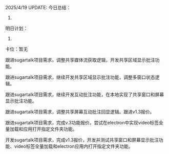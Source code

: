 2025/4/19 UPDATE:
今日总结：

1. 

明日计划：

1.  

卡位：暂无





跟进sugartalk项目需求，调整共享媒体流获取逻辑，开发共享区域显示批注功能。

跟进sugartalk项目需求，继续开发共享区域显示批注功能，调整多窗口状态逻辑。

跟进sugartalk项目需求，继续开发互动批注功能，在本地实现了共享窗口和屏幕显示批注功能。

跟进sugartalk项目需求，调整共享屏幕互动批注回显逻辑。跟进v1.3报价。

跟进sugartalk项目需求，完成v.3功能报价。尝试在electron中实现video标签全量加载和应用打开指定文件夹功能。



开发sugartalk项目需求，完成v1.3报价，开发并测试共享窗口和屏幕显示批注功能、video标签全量加载和electron应用内打开指定文件夹功能。
